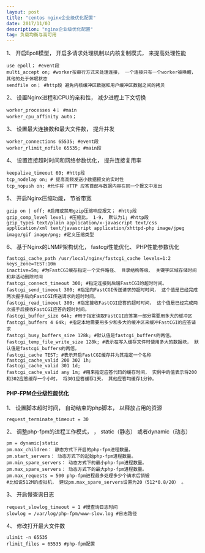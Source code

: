 ```yaml
---
layout: post
title: "centos nginx企业级优化配置"
date: 2017/11/03
description: "nginx企业级优化配置"
tag: 负载均衡与高可用
--- 
```


1、 开启Epoll模型， 开启多请求处理机制以内核复制模式， 来提高处理性能

	use epoll； #event段
	multi_accept on; #worker按串行方式来处理连接， 一个连接只有一个worker被唤醒， 其他的处于休眠状态
	sendfile on； #http段 避免内核缓冲区数据和用户缓冲区数据之间的拷贝

2、 设置Nginx进程和CPU的亲和性， 减少进程上下文切换

	worker_processes 4； #main
	worker_cpu_affinity auto；

3、 设置最大连接数和最大文件数， 提升并发

	worker_connections 65535; #event段
	worker_rlimit_nofile 65535; #main段

4、 设置连接超时时间和网络参数优化， 提升连接复用率

	keepalive_timeout 60; #http段
	tcp_nodelay on; # 提高高频发送小数据报文的实时性
	tcp_nopush on; #允许将 HTTP 应答首部与数据内容在同一个报文中发出

5、 开启Nginx压缩功能， 节省带宽

	gzip on | off; #启用或禁用gzip压缩响应报文； #http段
	gzip_comp_level level; #压缩比， 1-9， 默认为1; #http段
	gzip_types text/plain application/x-javascript text/css application/xml text/javascript application/xhttpd-php image/jpeg image/gif image/png; #定义压缩类型

6、 基于Nginx的LNMP架构优化， fastcgi性能优化、 PHP性能参数优化

	fastcgi_cache_path /usr/local/nginx/fastcgi_cache levels=1:2 keys_zone=TEST:10m
	inactive=5m; #为FastCGI缓存指定一个文件路径、 目录结构等级、 关键字区域存储时间和非活动删除时间
	fastcgi_connect_timeout 300; #指定连接到后端FastCGI的超时时间。
	fastcgi_send_timeout 300; #指定向FastCGI传送请求的超时时间， 这个值是已经完成两次握手后向FastCGI传送请求的超时时间。
	fastcgi_read_timeout 300; #指定接收FastCGI应答的超时时间， 这个值是已经完成两次握手后接收FastCGI应答的超时时间。
	fastcgi_buffer_size 64k; #用于指定读取FastCGI应答第一部分需要用多大的缓冲区
	fastcgi_buffers 4 64k; #指定本地需要用多少和多大的缓冲区来缓冲FastCGI的应答请求
	fastcgi_busy_buffers_size 128k; #默认值是fastcgi_buffers的两倍。
	fastcgi_temp_file_write_size 128k; #表示在写入缓存文件时使用多大的数据块， 默认值是fastcgi_buffers的两倍。
	fastcgi_cache TEST; #表示开启FastCGI缓存并为其指定一个名称
	fastcgi_cache_valid 200 302 1h;
	fastcgi_cache_valid 301 1d;
	fastcgi_cache_valid any 1m; #用来指定应答代码的缓存时间， 实例中的值表示将200和302应答缓存一个小时， 将301应答缓存1天， 其他应答均缓存1分钟。

#### PHP-FPM企业级性能优化 ####

1、 设置脚本超时时间， 自动结束的php脚本， 以释放占用的资源

	request_terminate_timeout = 30

2、 调整php-fpm的进程工作模式， ， static（静态） 或者dynamic（动态）

	pm = dynamic|static
	pm.max_children： 静态方式下开启的php-fpm进程数量。
	pm.start_servers： 动态方式下的起始php-fpm进程数量。
	pm.min_spare_servers： 动态方式下的最小php-fpm进程数量。
	pm.max_spare_servers： 动态方式下的最大php-fpm进程数量。
	pm.max_requests = 500 php-fpm进程最多处理多少个请求后销毁
	#比如说512M的虚拟机， 建议pm.max_spare_servers设置为20（512*0.8/20） 。

3、 开启慢查询日志

	request_slowlog_timeout = 1 #慢查询日志时间
	slowlog = /var/log/php-fpm/www-slow.log #日志路径

4、 修改打开最大文件数

	ulimit -n 65535
	rlimit_files = 65535 #php-fpm配置